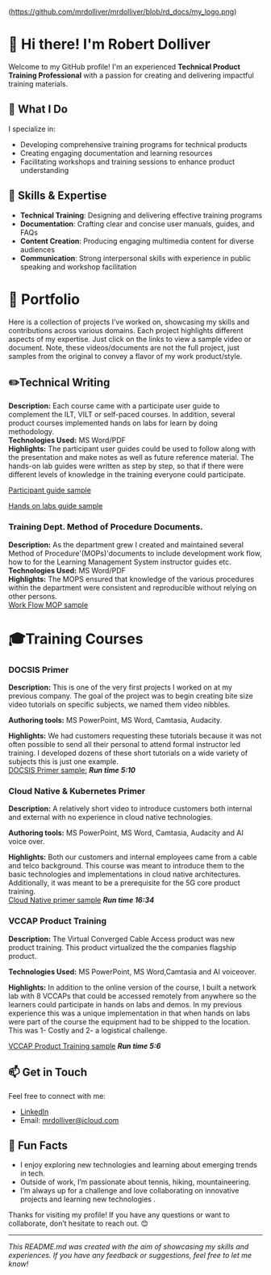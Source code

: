 (https://github.com/mrdolliver/mrdolliver/blob/rd_docs/my_logo.png)


# 👋 Hi there! I'm Robert Dolliver

Welcome to my GitHub profile! I'm an experienced **Technical Product Training Professional** with a passion for creating and delivering impactful training materials. 

## 🚀 What I Do

I specialize in:
- Developing comprehensive training programs for technical products
- Creating engaging documentation and learning resources
- Facilitating workshops and training sessions to enhance product understanding

## 🔧 Skills & Expertise

- **Technical Training**: Designing and delivering effective training programs
- **Documentation**: Crafting clear and concise user manuals, guides, and FAQs
- **Content Creation**: Producing engaging multimedia content for diverse audiences
- **Communication**: Strong interpersonal skills with experience in public speaking and workshop facilitation

#  :notebook_with_decorative_cover: Portfolio

Here is a collection of projects I’ve worked on, showcasing my skills and contributions across various domains. Each project highlights different aspects of my expertise. Just click on the links to view a sample video or document. Note, these videos/documents are not the full project, just samples from the original to convey a flavor of my work product/style. 

## :pencil2:Technical Writing 
**Description:** Each course came with a participate user guide to complement the ILT, VILT or self-paced courses. In addition, several product courses implemented hands on labs for learn by doing methodology.   
**Technologies Used:** MS Word/PDF  
**Highlights:** The participant user guides could be used to follow along with the presentation and make notes as well as future reference material. The hands-on lab guides were written as step by step, so that if there were different levels of knowledge in the training everyone could participate. 

[Participant guide sample](https://github.com/mrdolliver/mrdolliver/blob/rd_docs/Course_1010_Student_Guide.pdf) 

[Hands on labs guide sample](https://github.com/mrdolliver/mrdolliver/blob/rd_docs/course_1010_lab_guide.pdf)

### Training Dept. Method of Procedure Documents. 
**Description:** As the department grew I created and maintained several Method of Procedure'(MOPs)'documents to include development work flow, how to for the Learning Management System instructor guides etc.  
**Technologies Used:** MS Word/PDF  
**Highlights:** The MOPS ensured that knowledge of the various procedures within the department were consistent and reproducible without relying on other persons.   
[Work Flow MOP sample](https://github.com/mrdolliver/mrdolliver/blob/rd_docs/example_work_flow_style_guide.v4.pdf)

# :mortar_board:Training Courses

### DOCSIS Primer 

**Description:** This is one of the very first projects I worked on at my previous company. The goal of the project was to begin creating bite size video tutorials on specific subjects, we named them video nibbles.

**Authoring tools:** MS PowerPoint, MS Word, Camtasia, Audacity.

**Highlights:** We had customers requesting these tutorials because it was not often possible to send all their personal to attend formal instructor led training. I developed dozens of these short tutorials on a wide variety of subjects this is just one example.  
  [DOCSIS Primer sample:](https://app.screencast.com/U2oUr1yUZdkZB) ***Run time 5:10***

### Cloud Native & Kubernetes Primer

**Description:** A relatively short video to introduce customers both internal and external with no experience in cloud native technologies.  

**Authoring tools:** MS PowerPoint, MS Word, Camtasia, Audacity and AI voice over. 

**Highlights:** Both our customers and internal employees came from a cable and telco background. This course was meant to introduce them to the basic technologies and implementations in cloud native architectures. Additionally, it was meant to be a prerequisite for the 5G core product training.    
[Cloud Native primer sample](https://app.screencast.com/b8jApEZLDT0uO) ***Run time 16:34*** 

### VCCAP Product Training


**Description:** The Virtual Converged Cable Access product was new product training. This product virtualized the the companies flagship product. 

**Technologies Used:** MS PowerPoint, MS Word,Camtasia and AI voiceover. 

**Highlights:**  In addition to the online version of the course, I built a network lab with 8 VCCAPs that could be accessed remotely from anywhere so the learners could participate in hands on labs and demos. In my previous experience this was a unique implementation in that when hands on labs were part of the course the equipment had to be shipped to the location. This was 1- Costly and 2- a logistical challenge. 

 [VCCAP Product Training sample](https://app.screencast.com/bG0k5FZWnAJV8) ***Run time 5:6***

## 📫 Get in Touch

Feel free to connect with me:

- [LinkedIn](www.linkedin.com/in/robert-dolliver) 
- Email: [mrdolliver@icloud.com](mailto:your.mrdolliver@icloud.com)

## 🎨 Fun Facts

- I enjoy exploring new technologies and learning about emerging trends in tech.
- Outside of work, I’m passionate about tennis, hiking, mountaineering.
- I’m always up for a challenge and love collaborating on innovative projects and learning new technologies .

Thanks for visiting my profile! If you have any questions or want to collaborate, don’t hesitate to reach out. 😊

---

*This README.md was created with the aim of showcasing my skills and experiences. If you have any feedback or suggestions, feel free to let me know!*

